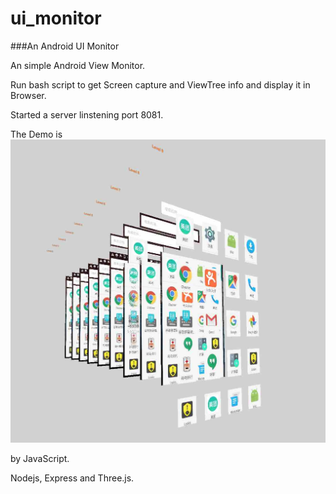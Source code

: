 # ui_monitor
###An Android UI Monitor

An simple Android View Monitor.

Run bash script to get Screen capture and ViewTree info and display it in Browser.

Started a server linstening port 8081.

The Demo is <img src="effect.jpg">

by JavaScript.

Nodejs, Express and Three.js.


 
